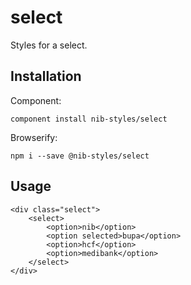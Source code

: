 # select

Styles for a select.

## Installation

Component:
    
    component install nib-styles/select
    
Browserify:

    npm i --save @nib-styles/select
    
## Usage

    <div class="select">
        <select>
            <option>nib</option>
            <option selected>bupa</option>
            <option>hcf</option>
            <option>medibank</option>
        </select>
    </div>